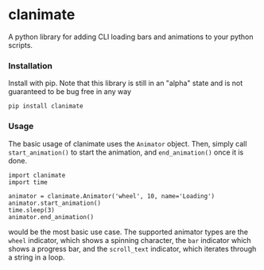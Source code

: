 # clanimate

A python library for adding CLI loading bars and animations to your python scripts.

### Installation

Install with pip. Note that this library is still in an "alpha" state and is not guaranteed to be bug free in any way

```
pip install clanimate
```

### Usage

The basic usage of clanimate uses the `Animator` object. Then, simply call `start_animation()` to start the animation, and `end_animation()` once it is done.

```
import clanimate
import time

animator = clanimate.Animator('wheel', 10, name='Loading')
animator.start_animation()
time.sleep(3)
animator.end_animation()
```
would be the most basic use case. The supported animator types are the `wheel` indicator, which shows a spinning character, the `bar` indicator which shows a progress bar, and the `scroll_text` indicator, which iterates through a string in a loop.
